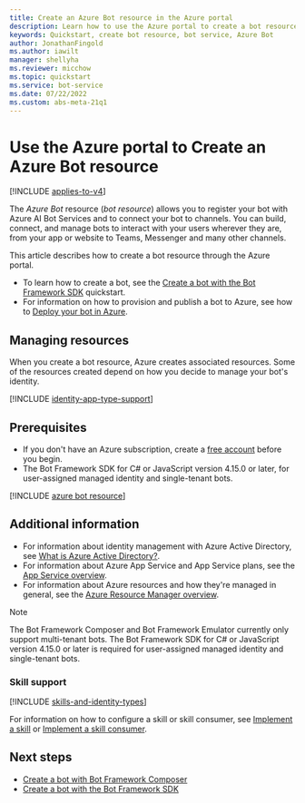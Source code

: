 ```yaml
---
title: Create an Azure Bot resource in the Azure portal
description: Learn how to use the Azure portal to create a bot resource for the Azure AI Bot Service, an integrated, dedicated bot development environment.
keywords: Quickstart, create bot resource, bot service, Azure Bot
author: JonathanFingold
ms.author: iawilt
manager: shellyha
ms.reviewer: micchow
ms.topic: quickstart
ms.service: bot-service
ms.date: 07/22/2022
ms.custom: abs-meta-21q1
---
```


# Use the Azure portal to Create an Azure Bot resource

[!INCLUDE [applies-to-v4](../includes/applies-to-v4-current.md)]

The _Azure Bot_ resource (_bot resource_) allows you to register your bot with Azure AI Bot Services and to connect your bot to channels. You can build, connect, and manage bots to interact with your users wherever they are, from your app or website to Teams, Messenger and many other channels.

This article describes how to create a bot resource through the Azure portal.

- To learn how to create a bot, see the [Create a bot with the Bot Framework SDK](../bot-service-quickstart-create-bot.md) quickstart.
- For information on how to provision and publish a bot to Azure, see how to [Deploy your bot in Azure](../bot-builder-deploy-az-cli.md).

## Managing resources

When you create a bot resource, Azure creates associated resources.
Some of the resources created depend on how you decide to manage your bot's identity.

[!INCLUDE [identity-app-type-support](../includes/azure-bot-resource/identity-app-type-support.md)]

## Prerequisites

- If you don't have an Azure subscription, create a [free account](https://azure.microsoft.com/free/?WT.mc_id=A261C142F) before you begin.
- The Bot Framework SDK for C# or JavaScript version 4.15.0 or later, for user-assigned managed identity and single-tenant bots.

[!INCLUDE [azure bot resource](../includes/azure-bot-resource/azure-bot-resource.md)]

## Additional information

- For information about identity management with Azure Active Directory, see [What is Azure Active Directory?](/azure/active-directory/fundamentals/active-directory-whatis).
- For information about Azure App Service and App Service plans, see the [App Service overview](/azure/app-service/overview).
- For information about Azure resources and how they're managed in general, see the [Azure Resource Manager overview](/azure/azure-resource-manager/management/overview).

> [!NOTE]
> The Bot Framework Composer and Bot Framework Emulator currently only support multi-tenant bots.
> The Bot Framework SDK for C# or JavaScript version 4.15.0 or later is required for user-assigned managed identity and single-tenant bots.

### Skill support

[!INCLUDE [skills-and-identity-types](../includes/skills-and-identity-types.md)]

For information on how to configure a skill or skill consumer, see [Implement a skill](skill-implement-skill.md) or [Implement a skill consumer](skill-implement-consumer.md).

## Next steps

- [Create a bot with Bot Framework Composer](/composer/quickstart-create-bot)
- [Create a bot with the Bot Framework SDK](../bot-service-quickstart-create-bot.md)
